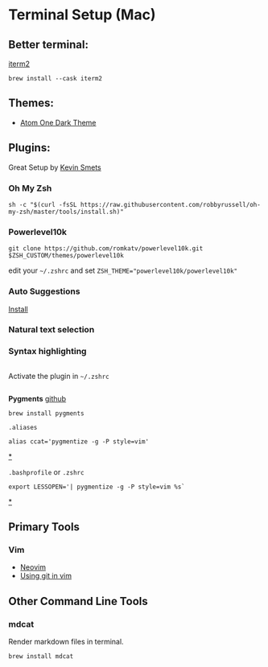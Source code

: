 # Terminal Setup (Mac)

## Better terminal:

[iterm2](https://iterm2.com/)

	brew install --cask iterm2

## Themes:

- [Atom One Dark Theme](https://github.com/nathanbuchar/atom-one-dark-terminal)

## Plugins:

Great Setup by [Kevin Smets](https://gist.github.com/kevin-smets/8568070)

### Oh My Zsh

	sh -c "$(curl -fsSL https://raw.githubusercontent.com/robbyrussell/oh-my-zsh/master/tools/install.sh)"

### Powerlevel10k

	git clone https://github.com/romkatv/powerlevel10k.git $ZSH_CUSTOM/themes/powerlevel10k

edit your `~/.zshrc` and set `ZSH_THEME="powerlevel10k/powerlevel10k"`

### Auto Suggestions

[Install](https://github.com/zsh-users/zsh-autosuggestions/blob/master/INSTALL.md#oh-my-zsh)

### Natural text selection

### Syntax highlighting

```git clone https://github.com/zsh-users/zsh-syntax-highlighting.git ${ZSH_CUSTOM:-~/.oh-my-zsh/custom}/plugins/zsh-syntax-highlighting
```

Activate the plugin in `~/.zshrc`

```plugins=( [plugins...] zsh-syntax-highlighting)
```

**Pygments**
[github](https://github.com/pygments/pygments)

```
brew install pygments
```

`.aliases`

```
alias ccat='pygmentize -g -P style=vim'
```
[*](https://coderwall.com/p/o6_ong/cat-syntax-highlighting)

`.bashprofile` or `.zshrc`

```
export LESSOPEN='| pygmentize -g -P style=vim %s`
```
[*](https://askubuntu.com/questions/406135/how-to-use-pygmentize-automatically-with-less)

## Primary Tools

### Vim

- [Neovim](https://github.com/neovim/neovim)
- [Using git in vim](https://www.vimfromscratch.com/articles/using-git-from-vim)
## Other Command Line Tools

### mdcat
Render markdown files in terminal.

	brew install mdcat
